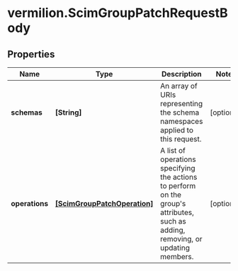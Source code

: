 # vermilion.ScimGroupPatchRequestBody

## Properties

Name | Type | Description | Notes
------------ | ------------- | ------------- | -------------
**schemas** | **[String]** | An array of URIs representing the schema namespaces applied to this request. | [optional] 
**operations** | [**[ScimGroupPatchOperation]**](ScimGroupPatchOperation.md) | A list of operations specifying the actions to perform on the group&#39;s attributes, such as adding, removing, or updating members. | [optional] 


